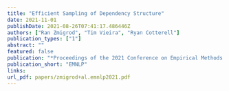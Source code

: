 ```yaml
---
title: "Efficient Sampling of Dependency Structure"
date: 2021-11-01
publishDate: 2021-08-26T07:41:17.486446Z
authors: ["Ran Zmigrod", "Tim Vieira", "Ryan Cotterell"]
publication_types: ["1"]
abstract: ""
featured: false
publication: "*Proceedings of the 2021 Conference on Empirical Methods in Natural Language Processing*"
publication_short: "EMNLP"
links:
url_pdf: papers/zmigrod+al.emnlp2021.pdf
---
```


